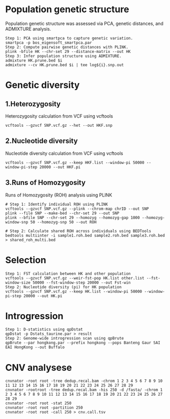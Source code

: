# Population genetic structure
Population genetic structure was assessed via PCA, genetic distances, and ADMIXTURE analysis.
```
Step 1: PCA using smartpca to capture genetic variation.
smartpca -p bos_eigensoft_smartpca.par
Step 2: Compute pairwise genetic distances with PLINK.
plink -bfile HK --chr-set 29 --distance-matrix --out HK
Step 3: Infer population structure using ADMIXTURE.
admixture HK.prune.bed $i
admixture --cv HK.prune.bed $i | tee log${i}.snp.out
```
# Genetic diversity
## 1.Heterozygosity
Heterozygosity calculation from VCF using vcftools
```
vcftools --gzvcf SNP.vcf.gz --het --out HKF.snp
```
## 2.Nucleotide diversity
Nucleotide diversity calculation from VCF using vcftools
```
vcftools --gzvcf SNP.vcf.gz --keep HKF.list --window-pi 50000 --window-pi-step 20000 --out HKF.pi
```
## 3.Runs of Homozygosity
Runs of Homozygosity (ROH) analysis using PLINK
```
# Step 1: Identify individual ROH using PLINK
vcftools --gzvcf SNP.vcf.gz --plink --chrom-map chrID --out SNP
plink --file SNP --make-bed --chr-set 29 --out SNP
plink --bfile SNP --chr-set 29 --homozyg --homozyg-gap 1000 --homozyg-window-snp 50 --homozyg-snp 50 --out ROH

# Step 2: Calculate shared ROH across individuals using BEDTools
bedtools multiinter -i sample1.roh.bed sample2.roh.bed sample3.roh.bed > shared_roh_multi.bed
```
# Selection
```
Step 1: FST calculation between HK and other population
vcftools --gzvcf SNP.vcf.gz --weir-fst-pop HK.list other.list --fst-window-size 50000 --fst-window-step 20000 --out Fst-win 
Step 2: Nucleotide diversity (pi) for HK population
vcftools --gzvcf SNP.vcf.gz --keep HK.list --window-pi 50000 --window-pi-step 20000 --out HK.pi
```
# Introgression 
```
Step 1: D-statistics using qpDstat
qpDstat -p Dstats_taurine.par > result
Step 2: Genome-wide introgression scan using qpBrute
qpBrute --par hongkong.par --prefix hongkong --pops Banteng Gaur SAI EAI HongKong --out Buffalo
```
# CNV analysese
```
cnvnator -root root -tree dedup.recal.bam -chrom 1 2 3 4 5 6 7 8 9 10 11 12 13 14 15 16 17 18 19 20 21 22 23 24 25 26 27 28 29
cnvnator -rootroot -tree dedup.recal.bam -his 250 -d /fasta/ -chrom 1 2 3 4 5 6 7 8 9 10 11 12 13 14 15 16 17 18 19 20 21 22 23 24 25 26 27 28 29
cnvnator -root root -stat 250
cnvnator -root root -partition 250
cnvnator -root root -call 250 > cnv.call.tsv
```
